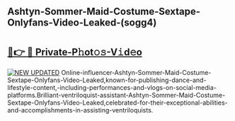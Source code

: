 ## Ashtyn-Sommer-Maid-Costume-Sextape-Onlyfans-Video-Leaked-(sogg4)


# <h2><a href="https://mediaupload.pro?-19M">🔗👉 🔴 Private-P𝚑ot𝚘𝚜-V𝚒d𝚎o</a></h2>

[![NEW UPDATED](https://i.imgur.com/0qMVB7G.gif)](https://mediaupload.pro?-19M)
Online-influencer-Ashtyn-Sommer-Maid-Costume-Sextape-Onlyfans-Video-Leaked,known-for-publishing-dance-and-lifestyle-content,-including-performances-and-vlogs-on-social-media-platforms.Brilliant-ventriloquist-assistant-Ashtyn-Sommer-Maid-Costume-Sextape-Onlyfans-Video-Leaked,celebrated-for-their-exceptional-abilities-and-accomplishments-in-assisting-ventriloquists.  